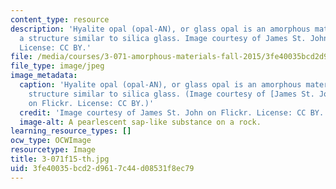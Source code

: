 ```yaml
---
content_type: resource
description: 'Hyalite opal (opal-AN), or glass opal is an amorphous material with
  a structure similar to silica glass. Image courtesy of James St. John on Flickr.
  License: CC BY.'
file: /media/courses/3-071-amorphous-materials-fall-2015/3fe40035bcd2d9617c44d08531f8ec79_3-071f15-th.jpg
file_type: image/jpeg
image_metadata:
  caption: 'Hyalite opal (opal-AN), or glass opal is an amorphous material with a
    structure similar to silica glass. (Image courtesy of [James St. John](https://www.flickr.com/photos/jsjgeology/15143283742/)
    on Flickr. License: CC BY.)'
  credit: 'Image courtesy of James St. John on Flickr. License: CC BY.'
  image-alt: A pearlescent sap-like substance on a rock.
learning_resource_types: []
ocw_type: OCWImage
resourcetype: Image
title: 3-071f15-th.jpg
uid: 3fe40035-bcd2-d961-7c44-d08531f8ec79
---
```

